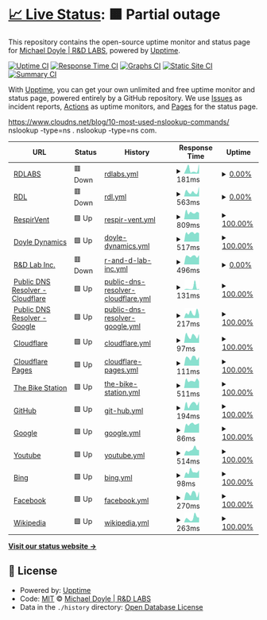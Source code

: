 # [📈 Live Status](https://RDLGBC.github.io/upptime): <!--live status--> **🟧 Partial outage**

This repository contains the open-source uptime monitor and status page for [Michael Doyle | R&D LABS](rdlabs.science), powered by [Upptime](https://github.com/upptime/upptime).

[![Uptime CI](https://github.com/RDLGBC/upptime/workflows/Uptime%20CI/badge.svg)](https://github.com/RDLGBC/upptime/actions?query=workflow%3A%22Uptime+CI%22)
[![Response Time CI](https://github.com/RDLGBC/upptime/workflows/Response%20Time%20CI/badge.svg)](https://github.com/RDLGBC/upptime/actions?query=workflow%3A%22Response+Time+CI%22)
[![Graphs CI](https://github.com/RDLGBC/upptime/workflows/Graphs%20CI/badge.svg)](https://github.com/RDLGBC/upptime/actions?query=workflow%3A%22Graphs+CI%22)
[![Static Site CI](https://github.com/RDLGBC/upptime/workflows/Static%20Site%20CI/badge.svg)](https://github.com/RDLGBC/upptime/actions?query=workflow%3A%22Static+Site+CI%22)
[![Summary CI](https://github.com/RDLGBC/upptime/workflows/Summary%20CI/badge.svg)](https://github.com/RDLGBC/upptime/actions?query=workflow%3A%22Summary+CI%22)

With [Upptime](https://upptime.js.org), you can get your own unlimited and free uptime monitor and status page, powered entirely by a GitHub repository. We use [Issues](https://github.com/RDLGBC/upptime/issues) as incident reports, [Actions](https://github.com/RDLGBC/upptime/actions) as uptime monitors, and [Pages](https://RDLGBC.github.io/upptime) for the status page.

https://www.cloudns.net/blog/10-most-used-nslookup-commands/
nslookup -type=ns .
nslookup -type=ns com.

<!--start: status pages-->
<!-- This summary is generated by Upptime (https://github.com/upptime/upptime) -->
<!-- Do not edit this manually, your changes will be overwritten -->
<!-- prettier-ignore -->
| URL | Status | History | Response Time | Uptime |
| --- | ------ | ------- | ------------- | ------ |
| <img alt="" src="https://icons.duckduckgo.com/ip3/www.rdlabs.science.ico" height="13"> [RDLABS](https://www.rdlabs.science/) | 🟥 Down | [rdlabs.yml](https://github.com/RDLGBC/upptime/commits/HEAD/history/rdlabs.yml) | <details><summary><img alt="Response time graph" src="./graphs/rdlabs/response-time-week.png" height="20"> 181ms</summary><br><a href="https://RDLGBC.github.io/upptime/history/rdlabs"><img alt="Response time 222" src="https://img.shields.io/endpoint?url=https%3A%2F%2Fraw.githubusercontent.com%2FRDLGBC%2Fupptime%2FHEAD%2Fapi%2Frdlabs%2Fresponse-time.json"></a><br><a href="https://RDLGBC.github.io/upptime/history/rdlabs"><img alt="24-hour response time 432" src="https://img.shields.io/endpoint?url=https%3A%2F%2Fraw.githubusercontent.com%2FRDLGBC%2Fupptime%2FHEAD%2Fapi%2Frdlabs%2Fresponse-time-day.json"></a><br><a href="https://RDLGBC.github.io/upptime/history/rdlabs"><img alt="7-day response time 181" src="https://img.shields.io/endpoint?url=https%3A%2F%2Fraw.githubusercontent.com%2FRDLGBC%2Fupptime%2FHEAD%2Fapi%2Frdlabs%2Fresponse-time-week.json"></a><br><a href="https://RDLGBC.github.io/upptime/history/rdlabs"><img alt="30-day response time 160" src="https://img.shields.io/endpoint?url=https%3A%2F%2Fraw.githubusercontent.com%2FRDLGBC%2Fupptime%2FHEAD%2Fapi%2Frdlabs%2Fresponse-time-month.json"></a><br><a href="https://RDLGBC.github.io/upptime/history/rdlabs"><img alt="1-year response time 222" src="https://img.shields.io/endpoint?url=https%3A%2F%2Fraw.githubusercontent.com%2FRDLGBC%2Fupptime%2FHEAD%2Fapi%2Frdlabs%2Fresponse-time-year.json"></a></details> | <details><summary><a href="https://RDLGBC.github.io/upptime/history/rdlabs">0.00%</a></summary><a href="https://RDLGBC.github.io/upptime/history/rdlabs"><img alt="All-time uptime 0.00%" src="https://img.shields.io/endpoint?url=https%3A%2F%2Fraw.githubusercontent.com%2FRDLGBC%2Fupptime%2FHEAD%2Fapi%2Frdlabs%2Fuptime.json"></a><br><a href="https://RDLGBC.github.io/upptime/history/rdlabs"><img alt="24-hour uptime 0.00%" src="https://img.shields.io/endpoint?url=https%3A%2F%2Fraw.githubusercontent.com%2FRDLGBC%2Fupptime%2FHEAD%2Fapi%2Frdlabs%2Fuptime-day.json"></a><br><a href="https://RDLGBC.github.io/upptime/history/rdlabs"><img alt="7-day uptime 0.00%" src="https://img.shields.io/endpoint?url=https%3A%2F%2Fraw.githubusercontent.com%2FRDLGBC%2Fupptime%2FHEAD%2Fapi%2Frdlabs%2Fuptime-week.json"></a><br><a href="https://RDLGBC.github.io/upptime/history/rdlabs"><img alt="30-day uptime 1.38%" src="https://img.shields.io/endpoint?url=https%3A%2F%2Fraw.githubusercontent.com%2FRDLGBC%2Fupptime%2FHEAD%2Fapi%2Frdlabs%2Fuptime-month.json"></a><br><a href="https://RDLGBC.github.io/upptime/history/rdlabs"><img alt="1-year uptime 0.00%" src="https://img.shields.io/endpoint?url=https%3A%2F%2Fraw.githubusercontent.com%2FRDLGBC%2Fupptime%2FHEAD%2Fapi%2Frdlabs%2Fuptime-year.json"></a></details>
| <img alt="" src="https://icons.duckduckgo.com/ip3/www.rdl.science.ico" height="13"> [RDL](https://www.rdl.science/) | 🟥 Down | [rdl.yml](https://github.com/RDLGBC/upptime/commits/HEAD/history/rdl.yml) | <details><summary><img alt="Response time graph" src="./graphs/rdl/response-time-week.png" height="20"> 563ms</summary><br><a href="https://RDLGBC.github.io/upptime/history/rdl"><img alt="Response time 638" src="https://img.shields.io/endpoint?url=https%3A%2F%2Fraw.githubusercontent.com%2FRDLGBC%2Fupptime%2FHEAD%2Fapi%2Frdl%2Fresponse-time.json"></a><br><a href="https://RDLGBC.github.io/upptime/history/rdl"><img alt="24-hour response time 1136" src="https://img.shields.io/endpoint?url=https%3A%2F%2Fraw.githubusercontent.com%2FRDLGBC%2Fupptime%2FHEAD%2Fapi%2Frdl%2Fresponse-time-day.json"></a><br><a href="https://RDLGBC.github.io/upptime/history/rdl"><img alt="7-day response time 563" src="https://img.shields.io/endpoint?url=https%3A%2F%2Fraw.githubusercontent.com%2FRDLGBC%2Fupptime%2FHEAD%2Fapi%2Frdl%2Fresponse-time-week.json"></a><br><a href="https://RDLGBC.github.io/upptime/history/rdl"><img alt="30-day response time 594" src="https://img.shields.io/endpoint?url=https%3A%2F%2Fraw.githubusercontent.com%2FRDLGBC%2Fupptime%2FHEAD%2Fapi%2Frdl%2Fresponse-time-month.json"></a><br><a href="https://RDLGBC.github.io/upptime/history/rdl"><img alt="1-year response time 638" src="https://img.shields.io/endpoint?url=https%3A%2F%2Fraw.githubusercontent.com%2FRDLGBC%2Fupptime%2FHEAD%2Fapi%2Frdl%2Fresponse-time-year.json"></a></details> | <details><summary><a href="https://RDLGBC.github.io/upptime/history/rdl">0.00%</a></summary><a href="https://RDLGBC.github.io/upptime/history/rdl"><img alt="All-time uptime 0.02%" src="https://img.shields.io/endpoint?url=https%3A%2F%2Fraw.githubusercontent.com%2FRDLGBC%2Fupptime%2FHEAD%2Fapi%2Frdl%2Fuptime.json"></a><br><a href="https://RDLGBC.github.io/upptime/history/rdl"><img alt="24-hour uptime 0.00%" src="https://img.shields.io/endpoint?url=https%3A%2F%2Fraw.githubusercontent.com%2FRDLGBC%2Fupptime%2FHEAD%2Fapi%2Frdl%2Fuptime-day.json"></a><br><a href="https://RDLGBC.github.io/upptime/history/rdl"><img alt="7-day uptime 0.00%" src="https://img.shields.io/endpoint?url=https%3A%2F%2Fraw.githubusercontent.com%2FRDLGBC%2Fupptime%2FHEAD%2Fapi%2Frdl%2Fuptime-week.json"></a><br><a href="https://RDLGBC.github.io/upptime/history/rdl"><img alt="30-day uptime 1.38%" src="https://img.shields.io/endpoint?url=https%3A%2F%2Fraw.githubusercontent.com%2FRDLGBC%2Fupptime%2FHEAD%2Fapi%2Frdl%2Fuptime-month.json"></a><br><a href="https://RDLGBC.github.io/upptime/history/rdl"><img alt="1-year uptime 0.02%" src="https://img.shields.io/endpoint?url=https%3A%2F%2Fraw.githubusercontent.com%2FRDLGBC%2Fupptime%2FHEAD%2Fapi%2Frdl%2Fuptime-year.json"></a></details>
| <img alt="" src="https://icons.duckduckgo.com/ip3/www.respirvent.com.ico" height="13"> [RespirVent](https://www.respirvent.com/) | 🟩 Up | [respir-vent.yml](https://github.com/RDLGBC/upptime/commits/HEAD/history/respir-vent.yml) | <details><summary><img alt="Response time graph" src="./graphs/respir-vent/response-time-week.png" height="20"> 809ms</summary><br><a href="https://RDLGBC.github.io/upptime/history/respir-vent"><img alt="Response time 890" src="https://img.shields.io/endpoint?url=https%3A%2F%2Fraw.githubusercontent.com%2FRDLGBC%2Fupptime%2FHEAD%2Fapi%2Frespir-vent%2Fresponse-time.json"></a><br><a href="https://RDLGBC.github.io/upptime/history/respir-vent"><img alt="24-hour response time 757" src="https://img.shields.io/endpoint?url=https%3A%2F%2Fraw.githubusercontent.com%2FRDLGBC%2Fupptime%2FHEAD%2Fapi%2Frespir-vent%2Fresponse-time-day.json"></a><br><a href="https://RDLGBC.github.io/upptime/history/respir-vent"><img alt="7-day response time 809" src="https://img.shields.io/endpoint?url=https%3A%2F%2Fraw.githubusercontent.com%2FRDLGBC%2Fupptime%2FHEAD%2Fapi%2Frespir-vent%2Fresponse-time-week.json"></a><br><a href="https://RDLGBC.github.io/upptime/history/respir-vent"><img alt="30-day response time 803" src="https://img.shields.io/endpoint?url=https%3A%2F%2Fraw.githubusercontent.com%2FRDLGBC%2Fupptime%2FHEAD%2Fapi%2Frespir-vent%2Fresponse-time-month.json"></a><br><a href="https://RDLGBC.github.io/upptime/history/respir-vent"><img alt="1-year response time 890" src="https://img.shields.io/endpoint?url=https%3A%2F%2Fraw.githubusercontent.com%2FRDLGBC%2Fupptime%2FHEAD%2Fapi%2Frespir-vent%2Fresponse-time-year.json"></a></details> | <details><summary><a href="https://RDLGBC.github.io/upptime/history/respir-vent">100.00%</a></summary><a href="https://RDLGBC.github.io/upptime/history/respir-vent"><img alt="All-time uptime 99.97%" src="https://img.shields.io/endpoint?url=https%3A%2F%2Fraw.githubusercontent.com%2FRDLGBC%2Fupptime%2FHEAD%2Fapi%2Frespir-vent%2Fuptime.json"></a><br><a href="https://RDLGBC.github.io/upptime/history/respir-vent"><img alt="24-hour uptime 100.00%" src="https://img.shields.io/endpoint?url=https%3A%2F%2Fraw.githubusercontent.com%2FRDLGBC%2Fupptime%2FHEAD%2Fapi%2Frespir-vent%2Fuptime-day.json"></a><br><a href="https://RDLGBC.github.io/upptime/history/respir-vent"><img alt="7-day uptime 100.00%" src="https://img.shields.io/endpoint?url=https%3A%2F%2Fraw.githubusercontent.com%2FRDLGBC%2Fupptime%2FHEAD%2Fapi%2Frespir-vent%2Fuptime-week.json"></a><br><a href="https://RDLGBC.github.io/upptime/history/respir-vent"><img alt="30-day uptime 100.00%" src="https://img.shields.io/endpoint?url=https%3A%2F%2Fraw.githubusercontent.com%2FRDLGBC%2Fupptime%2FHEAD%2Fapi%2Frespir-vent%2Fuptime-month.json"></a><br><a href="https://RDLGBC.github.io/upptime/history/respir-vent"><img alt="1-year uptime 99.97%" src="https://img.shields.io/endpoint?url=https%3A%2F%2Fraw.githubusercontent.com%2FRDLGBC%2Fupptime%2FHEAD%2Fapi%2Frespir-vent%2Fuptime-year.json"></a></details>
| <img alt="" src="https://icons.duckduckgo.com/ip3/www.doyledynamics.com.ico" height="13"> [Doyle Dynamics](http://www.doyledynamics.com/) | 🟩 Up | [doyle-dynamics.yml](https://github.com/RDLGBC/upptime/commits/HEAD/history/doyle-dynamics.yml) | <details><summary><img alt="Response time graph" src="./graphs/doyle-dynamics/response-time-week.png" height="20"> 517ms</summary><br><a href="https://RDLGBC.github.io/upptime/history/doyle-dynamics"><img alt="Response time 538" src="https://img.shields.io/endpoint?url=https%3A%2F%2Fraw.githubusercontent.com%2FRDLGBC%2Fupptime%2FHEAD%2Fapi%2Fdoyle-dynamics%2Fresponse-time.json"></a><br><a href="https://RDLGBC.github.io/upptime/history/doyle-dynamics"><img alt="24-hour response time 505" src="https://img.shields.io/endpoint?url=https%3A%2F%2Fraw.githubusercontent.com%2FRDLGBC%2Fupptime%2FHEAD%2Fapi%2Fdoyle-dynamics%2Fresponse-time-day.json"></a><br><a href="https://RDLGBC.github.io/upptime/history/doyle-dynamics"><img alt="7-day response time 517" src="https://img.shields.io/endpoint?url=https%3A%2F%2Fraw.githubusercontent.com%2FRDLGBC%2Fupptime%2FHEAD%2Fapi%2Fdoyle-dynamics%2Fresponse-time-week.json"></a><br><a href="https://RDLGBC.github.io/upptime/history/doyle-dynamics"><img alt="30-day response time 480" src="https://img.shields.io/endpoint?url=https%3A%2F%2Fraw.githubusercontent.com%2FRDLGBC%2Fupptime%2FHEAD%2Fapi%2Fdoyle-dynamics%2Fresponse-time-month.json"></a><br><a href="https://RDLGBC.github.io/upptime/history/doyle-dynamics"><img alt="1-year response time 538" src="https://img.shields.io/endpoint?url=https%3A%2F%2Fraw.githubusercontent.com%2FRDLGBC%2Fupptime%2FHEAD%2Fapi%2Fdoyle-dynamics%2Fresponse-time-year.json"></a></details> | <details><summary><a href="https://RDLGBC.github.io/upptime/history/doyle-dynamics">100.00%</a></summary><a href="https://RDLGBC.github.io/upptime/history/doyle-dynamics"><img alt="All-time uptime 99.85%" src="https://img.shields.io/endpoint?url=https%3A%2F%2Fraw.githubusercontent.com%2FRDLGBC%2Fupptime%2FHEAD%2Fapi%2Fdoyle-dynamics%2Fuptime.json"></a><br><a href="https://RDLGBC.github.io/upptime/history/doyle-dynamics"><img alt="24-hour uptime 100.00%" src="https://img.shields.io/endpoint?url=https%3A%2F%2Fraw.githubusercontent.com%2FRDLGBC%2Fupptime%2FHEAD%2Fapi%2Fdoyle-dynamics%2Fuptime-day.json"></a><br><a href="https://RDLGBC.github.io/upptime/history/doyle-dynamics"><img alt="7-day uptime 100.00%" src="https://img.shields.io/endpoint?url=https%3A%2F%2Fraw.githubusercontent.com%2FRDLGBC%2Fupptime%2FHEAD%2Fapi%2Fdoyle-dynamics%2Fuptime-week.json"></a><br><a href="https://RDLGBC.github.io/upptime/history/doyle-dynamics"><img alt="30-day uptime 100.00%" src="https://img.shields.io/endpoint?url=https%3A%2F%2Fraw.githubusercontent.com%2FRDLGBC%2Fupptime%2FHEAD%2Fapi%2Fdoyle-dynamics%2Fuptime-month.json"></a><br><a href="https://RDLGBC.github.io/upptime/history/doyle-dynamics"><img alt="1-year uptime 99.85%" src="https://img.shields.io/endpoint?url=https%3A%2F%2Fraw.githubusercontent.com%2FRDLGBC%2Fupptime%2FHEAD%2Fapi%2Fdoyle-dynamics%2Fuptime-year.json"></a></details>
| <img alt="" src="https://icons.duckduckgo.com/ip3/rdlabinc.com.ico" height="13"> [R&D Lab Inc.](http://rdlabinc.com) | 🟥 Down | [r-and-d-lab-inc.yml](https://github.com/RDLGBC/upptime/commits/HEAD/history/r-and-d-lab-inc.yml) | <details><summary><img alt="Response time graph" src="./graphs/r-and-d-lab-inc/response-time-week.png" height="20"> 496ms</summary><br><a href="https://RDLGBC.github.io/upptime/history/r-and-d-lab-inc"><img alt="Response time 579" src="https://img.shields.io/endpoint?url=https%3A%2F%2Fraw.githubusercontent.com%2FRDLGBC%2Fupptime%2FHEAD%2Fapi%2Fr-and-d-lab-inc%2Fresponse-time.json"></a><br><a href="https://RDLGBC.github.io/upptime/history/r-and-d-lab-inc"><img alt="24-hour response time 550" src="https://img.shields.io/endpoint?url=https%3A%2F%2Fraw.githubusercontent.com%2FRDLGBC%2Fupptime%2FHEAD%2Fapi%2Fr-and-d-lab-inc%2Fresponse-time-day.json"></a><br><a href="https://RDLGBC.github.io/upptime/history/r-and-d-lab-inc"><img alt="7-day response time 496" src="https://img.shields.io/endpoint?url=https%3A%2F%2Fraw.githubusercontent.com%2FRDLGBC%2Fupptime%2FHEAD%2Fapi%2Fr-and-d-lab-inc%2Fresponse-time-week.json"></a><br><a href="https://RDLGBC.github.io/upptime/history/r-and-d-lab-inc"><img alt="30-day response time 590" src="https://img.shields.io/endpoint?url=https%3A%2F%2Fraw.githubusercontent.com%2FRDLGBC%2Fupptime%2FHEAD%2Fapi%2Fr-and-d-lab-inc%2Fresponse-time-month.json"></a><br><a href="https://RDLGBC.github.io/upptime/history/r-and-d-lab-inc"><img alt="1-year response time 579" src="https://img.shields.io/endpoint?url=https%3A%2F%2Fraw.githubusercontent.com%2FRDLGBC%2Fupptime%2FHEAD%2Fapi%2Fr-and-d-lab-inc%2Fresponse-time-year.json"></a></details> | <details><summary><a href="https://RDLGBC.github.io/upptime/history/r-and-d-lab-inc">0.00%</a></summary><a href="https://RDLGBC.github.io/upptime/history/r-and-d-lab-inc"><img alt="All-time uptime 0.02%" src="https://img.shields.io/endpoint?url=https%3A%2F%2Fraw.githubusercontent.com%2FRDLGBC%2Fupptime%2FHEAD%2Fapi%2Fr-and-d-lab-inc%2Fuptime.json"></a><br><a href="https://RDLGBC.github.io/upptime/history/r-and-d-lab-inc"><img alt="24-hour uptime 0.00%" src="https://img.shields.io/endpoint?url=https%3A%2F%2Fraw.githubusercontent.com%2FRDLGBC%2Fupptime%2FHEAD%2Fapi%2Fr-and-d-lab-inc%2Fuptime-day.json"></a><br><a href="https://RDLGBC.github.io/upptime/history/r-and-d-lab-inc"><img alt="7-day uptime 0.00%" src="https://img.shields.io/endpoint?url=https%3A%2F%2Fraw.githubusercontent.com%2FRDLGBC%2Fupptime%2FHEAD%2Fapi%2Fr-and-d-lab-inc%2Fuptime-week.json"></a><br><a href="https://RDLGBC.github.io/upptime/history/r-and-d-lab-inc"><img alt="30-day uptime 1.38%" src="https://img.shields.io/endpoint?url=https%3A%2F%2Fraw.githubusercontent.com%2FRDLGBC%2Fupptime%2FHEAD%2Fapi%2Fr-and-d-lab-inc%2Fuptime-month.json"></a><br><a href="https://RDLGBC.github.io/upptime/history/r-and-d-lab-inc"><img alt="1-year uptime 0.02%" src="https://img.shields.io/endpoint?url=https%3A%2F%2Fraw.githubusercontent.com%2FRDLGBC%2Fupptime%2FHEAD%2Fapi%2Fr-and-d-lab-inc%2Fuptime-year.json"></a></details>
| <img alt="" src="https://icons.duckduckgo.com/ip3/1.1.1.1.ico" height="13"> [Public DNS Resolver - Cloudflare](https://1.1.1.1) | 🟩 Up | [public-dns-resolver-cloudflare.yml](https://github.com/RDLGBC/upptime/commits/HEAD/history/public-dns-resolver-cloudflare.yml) | <details><summary><img alt="Response time graph" src="./graphs/public-dns-resolver-cloudflare/response-time-week.png" height="20"> 131ms</summary><br><a href="https://RDLGBC.github.io/upptime/history/public-dns-resolver-cloudflare"><img alt="Response time 64" src="https://img.shields.io/endpoint?url=https%3A%2F%2Fraw.githubusercontent.com%2FRDLGBC%2Fupptime%2FHEAD%2Fapi%2Fpublic-dns-resolver-cloudflare%2Fresponse-time.json"></a><br><a href="https://RDLGBC.github.io/upptime/history/public-dns-resolver-cloudflare"><img alt="24-hour response time 57" src="https://img.shields.io/endpoint?url=https%3A%2F%2Fraw.githubusercontent.com%2FRDLGBC%2Fupptime%2FHEAD%2Fapi%2Fpublic-dns-resolver-cloudflare%2Fresponse-time-day.json"></a><br><a href="https://RDLGBC.github.io/upptime/history/public-dns-resolver-cloudflare"><img alt="7-day response time 131" src="https://img.shields.io/endpoint?url=https%3A%2F%2Fraw.githubusercontent.com%2FRDLGBC%2Fupptime%2FHEAD%2Fapi%2Fpublic-dns-resolver-cloudflare%2Fresponse-time-week.json"></a><br><a href="https://RDLGBC.github.io/upptime/history/public-dns-resolver-cloudflare"><img alt="30-day response time 61" src="https://img.shields.io/endpoint?url=https%3A%2F%2Fraw.githubusercontent.com%2FRDLGBC%2Fupptime%2FHEAD%2Fapi%2Fpublic-dns-resolver-cloudflare%2Fresponse-time-month.json"></a><br><a href="https://RDLGBC.github.io/upptime/history/public-dns-resolver-cloudflare"><img alt="1-year response time 64" src="https://img.shields.io/endpoint?url=https%3A%2F%2Fraw.githubusercontent.com%2FRDLGBC%2Fupptime%2FHEAD%2Fapi%2Fpublic-dns-resolver-cloudflare%2Fresponse-time-year.json"></a></details> | <details><summary><a href="https://RDLGBC.github.io/upptime/history/public-dns-resolver-cloudflare">100.00%</a></summary><a href="https://RDLGBC.github.io/upptime/history/public-dns-resolver-cloudflare"><img alt="All-time uptime 99.98%" src="https://img.shields.io/endpoint?url=https%3A%2F%2Fraw.githubusercontent.com%2FRDLGBC%2Fupptime%2FHEAD%2Fapi%2Fpublic-dns-resolver-cloudflare%2Fuptime.json"></a><br><a href="https://RDLGBC.github.io/upptime/history/public-dns-resolver-cloudflare"><img alt="24-hour uptime 100.00%" src="https://img.shields.io/endpoint?url=https%3A%2F%2Fraw.githubusercontent.com%2FRDLGBC%2Fupptime%2FHEAD%2Fapi%2Fpublic-dns-resolver-cloudflare%2Fuptime-day.json"></a><br><a href="https://RDLGBC.github.io/upptime/history/public-dns-resolver-cloudflare"><img alt="7-day uptime 100.00%" src="https://img.shields.io/endpoint?url=https%3A%2F%2Fraw.githubusercontent.com%2FRDLGBC%2Fupptime%2FHEAD%2Fapi%2Fpublic-dns-resolver-cloudflare%2Fuptime-week.json"></a><br><a href="https://RDLGBC.github.io/upptime/history/public-dns-resolver-cloudflare"><img alt="30-day uptime 99.86%" src="https://img.shields.io/endpoint?url=https%3A%2F%2Fraw.githubusercontent.com%2FRDLGBC%2Fupptime%2FHEAD%2Fapi%2Fpublic-dns-resolver-cloudflare%2Fuptime-month.json"></a><br><a href="https://RDLGBC.github.io/upptime/history/public-dns-resolver-cloudflare"><img alt="1-year uptime 99.98%" src="https://img.shields.io/endpoint?url=https%3A%2F%2Fraw.githubusercontent.com%2FRDLGBC%2Fupptime%2FHEAD%2Fapi%2Fpublic-dns-resolver-cloudflare%2Fuptime-year.json"></a></details>
| <img alt="" src="https://icons.duckduckgo.com/ip3/8.8.8.8.ico" height="13"> [Public DNS Resolver - Google](https://8.8.8.8) | 🟩 Up | [public-dns-resolver-google.yml](https://github.com/RDLGBC/upptime/commits/HEAD/history/public-dns-resolver-google.yml) | <details><summary><img alt="Response time graph" src="./graphs/public-dns-resolver-google/response-time-week.png" height="20"> 217ms</summary><br><a href="https://RDLGBC.github.io/upptime/history/public-dns-resolver-google"><img alt="Response time 197" src="https://img.shields.io/endpoint?url=https%3A%2F%2Fraw.githubusercontent.com%2FRDLGBC%2Fupptime%2FHEAD%2Fapi%2Fpublic-dns-resolver-google%2Fresponse-time.json"></a><br><a href="https://RDLGBC.github.io/upptime/history/public-dns-resolver-google"><img alt="24-hour response time 143" src="https://img.shields.io/endpoint?url=https%3A%2F%2Fraw.githubusercontent.com%2FRDLGBC%2Fupptime%2FHEAD%2Fapi%2Fpublic-dns-resolver-google%2Fresponse-time-day.json"></a><br><a href="https://RDLGBC.github.io/upptime/history/public-dns-resolver-google"><img alt="7-day response time 217" src="https://img.shields.io/endpoint?url=https%3A%2F%2Fraw.githubusercontent.com%2FRDLGBC%2Fupptime%2FHEAD%2Fapi%2Fpublic-dns-resolver-google%2Fresponse-time-week.json"></a><br><a href="https://RDLGBC.github.io/upptime/history/public-dns-resolver-google"><img alt="30-day response time 184" src="https://img.shields.io/endpoint?url=https%3A%2F%2Fraw.githubusercontent.com%2FRDLGBC%2Fupptime%2FHEAD%2Fapi%2Fpublic-dns-resolver-google%2Fresponse-time-month.json"></a><br><a href="https://RDLGBC.github.io/upptime/history/public-dns-resolver-google"><img alt="1-year response time 197" src="https://img.shields.io/endpoint?url=https%3A%2F%2Fraw.githubusercontent.com%2FRDLGBC%2Fupptime%2FHEAD%2Fapi%2Fpublic-dns-resolver-google%2Fresponse-time-year.json"></a></details> | <details><summary><a href="https://RDLGBC.github.io/upptime/history/public-dns-resolver-google">100.00%</a></summary><a href="https://RDLGBC.github.io/upptime/history/public-dns-resolver-google"><img alt="All-time uptime 99.94%" src="https://img.shields.io/endpoint?url=https%3A%2F%2Fraw.githubusercontent.com%2FRDLGBC%2Fupptime%2FHEAD%2Fapi%2Fpublic-dns-resolver-google%2Fuptime.json"></a><br><a href="https://RDLGBC.github.io/upptime/history/public-dns-resolver-google"><img alt="24-hour uptime 100.00%" src="https://img.shields.io/endpoint?url=https%3A%2F%2Fraw.githubusercontent.com%2FRDLGBC%2Fupptime%2FHEAD%2Fapi%2Fpublic-dns-resolver-google%2Fuptime-day.json"></a><br><a href="https://RDLGBC.github.io/upptime/history/public-dns-resolver-google"><img alt="7-day uptime 100.00%" src="https://img.shields.io/endpoint?url=https%3A%2F%2Fraw.githubusercontent.com%2FRDLGBC%2Fupptime%2FHEAD%2Fapi%2Fpublic-dns-resolver-google%2Fuptime-week.json"></a><br><a href="https://RDLGBC.github.io/upptime/history/public-dns-resolver-google"><img alt="30-day uptime 100.00%" src="https://img.shields.io/endpoint?url=https%3A%2F%2Fraw.githubusercontent.com%2FRDLGBC%2Fupptime%2FHEAD%2Fapi%2Fpublic-dns-resolver-google%2Fuptime-month.json"></a><br><a href="https://RDLGBC.github.io/upptime/history/public-dns-resolver-google"><img alt="1-year uptime 99.94%" src="https://img.shields.io/endpoint?url=https%3A%2F%2Fraw.githubusercontent.com%2FRDLGBC%2Fupptime%2FHEAD%2Fapi%2Fpublic-dns-resolver-google%2Fuptime-year.json"></a></details>
| <img alt="" src="https://icons.duckduckgo.com/ip3/www.cloudflare.com.ico" height="13"> [Cloudflare](https://www.cloudflare.com) | 🟩 Up | [cloudflare.yml](https://github.com/RDLGBC/upptime/commits/HEAD/history/cloudflare.yml) | <details><summary><img alt="Response time graph" src="./graphs/cloudflare/response-time-week.png" height="20"> 97ms</summary><br><a href="https://RDLGBC.github.io/upptime/history/cloudflare"><img alt="Response time 98" src="https://img.shields.io/endpoint?url=https%3A%2F%2Fraw.githubusercontent.com%2FRDLGBC%2Fupptime%2FHEAD%2Fapi%2Fcloudflare%2Fresponse-time.json"></a><br><a href="https://RDLGBC.github.io/upptime/history/cloudflare"><img alt="24-hour response time 122" src="https://img.shields.io/endpoint?url=https%3A%2F%2Fraw.githubusercontent.com%2FRDLGBC%2Fupptime%2FHEAD%2Fapi%2Fcloudflare%2Fresponse-time-day.json"></a><br><a href="https://RDLGBC.github.io/upptime/history/cloudflare"><img alt="7-day response time 97" src="https://img.shields.io/endpoint?url=https%3A%2F%2Fraw.githubusercontent.com%2FRDLGBC%2Fupptime%2FHEAD%2Fapi%2Fcloudflare%2Fresponse-time-week.json"></a><br><a href="https://RDLGBC.github.io/upptime/history/cloudflare"><img alt="30-day response time 88" src="https://img.shields.io/endpoint?url=https%3A%2F%2Fraw.githubusercontent.com%2FRDLGBC%2Fupptime%2FHEAD%2Fapi%2Fcloudflare%2Fresponse-time-month.json"></a><br><a href="https://RDLGBC.github.io/upptime/history/cloudflare"><img alt="1-year response time 98" src="https://img.shields.io/endpoint?url=https%3A%2F%2Fraw.githubusercontent.com%2FRDLGBC%2Fupptime%2FHEAD%2Fapi%2Fcloudflare%2Fresponse-time-year.json"></a></details> | <details><summary><a href="https://RDLGBC.github.io/upptime/history/cloudflare">100.00%</a></summary><a href="https://RDLGBC.github.io/upptime/history/cloudflare"><img alt="All-time uptime 99.99%" src="https://img.shields.io/endpoint?url=https%3A%2F%2Fraw.githubusercontent.com%2FRDLGBC%2Fupptime%2FHEAD%2Fapi%2Fcloudflare%2Fuptime.json"></a><br><a href="https://RDLGBC.github.io/upptime/history/cloudflare"><img alt="24-hour uptime 100.00%" src="https://img.shields.io/endpoint?url=https%3A%2F%2Fraw.githubusercontent.com%2FRDLGBC%2Fupptime%2FHEAD%2Fapi%2Fcloudflare%2Fuptime-day.json"></a><br><a href="https://RDLGBC.github.io/upptime/history/cloudflare"><img alt="7-day uptime 100.00%" src="https://img.shields.io/endpoint?url=https%3A%2F%2Fraw.githubusercontent.com%2FRDLGBC%2Fupptime%2FHEAD%2Fapi%2Fcloudflare%2Fuptime-week.json"></a><br><a href="https://RDLGBC.github.io/upptime/history/cloudflare"><img alt="30-day uptime 99.96%" src="https://img.shields.io/endpoint?url=https%3A%2F%2Fraw.githubusercontent.com%2FRDLGBC%2Fupptime%2FHEAD%2Fapi%2Fcloudflare%2Fuptime-month.json"></a><br><a href="https://RDLGBC.github.io/upptime/history/cloudflare"><img alt="1-year uptime 99.99%" src="https://img.shields.io/endpoint?url=https%3A%2F%2Fraw.githubusercontent.com%2FRDLGBC%2Fupptime%2FHEAD%2Fapi%2Fcloudflare%2Fuptime-year.json"></a></details>
| <img alt="" src="https://icons.duckduckgo.com/ip3/pages.cloudflare.com.ico" height="13"> [Cloudflare Pages](https://pages.cloudflare.com/) | 🟩 Up | [cloudflare-pages.yml](https://github.com/RDLGBC/upptime/commits/HEAD/history/cloudflare-pages.yml) | <details><summary><img alt="Response time graph" src="./graphs/cloudflare-pages/response-time-week.png" height="20"> 111ms</summary><br><a href="https://RDLGBC.github.io/upptime/history/cloudflare-pages"><img alt="Response time 120" src="https://img.shields.io/endpoint?url=https%3A%2F%2Fraw.githubusercontent.com%2FRDLGBC%2Fupptime%2FHEAD%2Fapi%2Fcloudflare-pages%2Fresponse-time.json"></a><br><a href="https://RDLGBC.github.io/upptime/history/cloudflare-pages"><img alt="24-hour response time 119" src="https://img.shields.io/endpoint?url=https%3A%2F%2Fraw.githubusercontent.com%2FRDLGBC%2Fupptime%2FHEAD%2Fapi%2Fcloudflare-pages%2Fresponse-time-day.json"></a><br><a href="https://RDLGBC.github.io/upptime/history/cloudflare-pages"><img alt="7-day response time 111" src="https://img.shields.io/endpoint?url=https%3A%2F%2Fraw.githubusercontent.com%2FRDLGBC%2Fupptime%2FHEAD%2Fapi%2Fcloudflare-pages%2Fresponse-time-week.json"></a><br><a href="https://RDLGBC.github.io/upptime/history/cloudflare-pages"><img alt="30-day response time 112" src="https://img.shields.io/endpoint?url=https%3A%2F%2Fraw.githubusercontent.com%2FRDLGBC%2Fupptime%2FHEAD%2Fapi%2Fcloudflare-pages%2Fresponse-time-month.json"></a><br><a href="https://RDLGBC.github.io/upptime/history/cloudflare-pages"><img alt="1-year response time 120" src="https://img.shields.io/endpoint?url=https%3A%2F%2Fraw.githubusercontent.com%2FRDLGBC%2Fupptime%2FHEAD%2Fapi%2Fcloudflare-pages%2Fresponse-time-year.json"></a></details> | <details><summary><a href="https://RDLGBC.github.io/upptime/history/cloudflare-pages">100.00%</a></summary><a href="https://RDLGBC.github.io/upptime/history/cloudflare-pages"><img alt="All-time uptime 100.00%" src="https://img.shields.io/endpoint?url=https%3A%2F%2Fraw.githubusercontent.com%2FRDLGBC%2Fupptime%2FHEAD%2Fapi%2Fcloudflare-pages%2Fuptime.json"></a><br><a href="https://RDLGBC.github.io/upptime/history/cloudflare-pages"><img alt="24-hour uptime 100.00%" src="https://img.shields.io/endpoint?url=https%3A%2F%2Fraw.githubusercontent.com%2FRDLGBC%2Fupptime%2FHEAD%2Fapi%2Fcloudflare-pages%2Fuptime-day.json"></a><br><a href="https://RDLGBC.github.io/upptime/history/cloudflare-pages"><img alt="7-day uptime 100.00%" src="https://img.shields.io/endpoint?url=https%3A%2F%2Fraw.githubusercontent.com%2FRDLGBC%2Fupptime%2FHEAD%2Fapi%2Fcloudflare-pages%2Fuptime-week.json"></a><br><a href="https://RDLGBC.github.io/upptime/history/cloudflare-pages"><img alt="30-day uptime 100.00%" src="https://img.shields.io/endpoint?url=https%3A%2F%2Fraw.githubusercontent.com%2FRDLGBC%2Fupptime%2FHEAD%2Fapi%2Fcloudflare-pages%2Fuptime-month.json"></a><br><a href="https://RDLGBC.github.io/upptime/history/cloudflare-pages"><img alt="1-year uptime 100.00%" src="https://img.shields.io/endpoint?url=https%3A%2F%2Fraw.githubusercontent.com%2FRDLGBC%2Fupptime%2FHEAD%2Fapi%2Fcloudflare-pages%2Fuptime-year.json"></a></details>
| <img alt="" src="https://icons.duckduckgo.com/ip3/website-bikestn.pages.dev.ico" height="13"> [The Bike Station](https://website-bikestn.pages.dev/) | 🟩 Up | [the-bike-station.yml](https://github.com/RDLGBC/upptime/commits/HEAD/history/the-bike-station.yml) | <details><summary><img alt="Response time graph" src="./graphs/the-bike-station/response-time-week.png" height="20"> 511ms</summary><br><a href="https://RDLGBC.github.io/upptime/history/the-bike-station"><img alt="Response time 473" src="https://img.shields.io/endpoint?url=https%3A%2F%2Fraw.githubusercontent.com%2FRDLGBC%2Fupptime%2FHEAD%2Fapi%2Fthe-bike-station%2Fresponse-time.json"></a><br><a href="https://RDLGBC.github.io/upptime/history/the-bike-station"><img alt="24-hour response time 446" src="https://img.shields.io/endpoint?url=https%3A%2F%2Fraw.githubusercontent.com%2FRDLGBC%2Fupptime%2FHEAD%2Fapi%2Fthe-bike-station%2Fresponse-time-day.json"></a><br><a href="https://RDLGBC.github.io/upptime/history/the-bike-station"><img alt="7-day response time 511" src="https://img.shields.io/endpoint?url=https%3A%2F%2Fraw.githubusercontent.com%2FRDLGBC%2Fupptime%2FHEAD%2Fapi%2Fthe-bike-station%2Fresponse-time-week.json"></a><br><a href="https://RDLGBC.github.io/upptime/history/the-bike-station"><img alt="30-day response time 461" src="https://img.shields.io/endpoint?url=https%3A%2F%2Fraw.githubusercontent.com%2FRDLGBC%2Fupptime%2FHEAD%2Fapi%2Fthe-bike-station%2Fresponse-time-month.json"></a><br><a href="https://RDLGBC.github.io/upptime/history/the-bike-station"><img alt="1-year response time 473" src="https://img.shields.io/endpoint?url=https%3A%2F%2Fraw.githubusercontent.com%2FRDLGBC%2Fupptime%2FHEAD%2Fapi%2Fthe-bike-station%2Fresponse-time-year.json"></a></details> | <details><summary><a href="https://RDLGBC.github.io/upptime/history/the-bike-station">100.00%</a></summary><a href="https://RDLGBC.github.io/upptime/history/the-bike-station"><img alt="All-time uptime 100.00%" src="https://img.shields.io/endpoint?url=https%3A%2F%2Fraw.githubusercontent.com%2FRDLGBC%2Fupptime%2FHEAD%2Fapi%2Fthe-bike-station%2Fuptime.json"></a><br><a href="https://RDLGBC.github.io/upptime/history/the-bike-station"><img alt="24-hour uptime 100.00%" src="https://img.shields.io/endpoint?url=https%3A%2F%2Fraw.githubusercontent.com%2FRDLGBC%2Fupptime%2FHEAD%2Fapi%2Fthe-bike-station%2Fuptime-day.json"></a><br><a href="https://RDLGBC.github.io/upptime/history/the-bike-station"><img alt="7-day uptime 100.00%" src="https://img.shields.io/endpoint?url=https%3A%2F%2Fraw.githubusercontent.com%2FRDLGBC%2Fupptime%2FHEAD%2Fapi%2Fthe-bike-station%2Fuptime-week.json"></a><br><a href="https://RDLGBC.github.io/upptime/history/the-bike-station"><img alt="30-day uptime 100.00%" src="https://img.shields.io/endpoint?url=https%3A%2F%2Fraw.githubusercontent.com%2FRDLGBC%2Fupptime%2FHEAD%2Fapi%2Fthe-bike-station%2Fuptime-month.json"></a><br><a href="https://RDLGBC.github.io/upptime/history/the-bike-station"><img alt="1-year uptime 100.00%" src="https://img.shields.io/endpoint?url=https%3A%2F%2Fraw.githubusercontent.com%2FRDLGBC%2Fupptime%2FHEAD%2Fapi%2Fthe-bike-station%2Fuptime-year.json"></a></details>
| <img alt="" src="https://icons.duckduckgo.com/ip3/github.com.ico" height="13"> [GitHub](https://github.com) | 🟩 Up | [git-hub.yml](https://github.com/RDLGBC/upptime/commits/HEAD/history/git-hub.yml) | <details><summary><img alt="Response time graph" src="./graphs/git-hub/response-time-week.png" height="20"> 194ms</summary><br><a href="https://RDLGBC.github.io/upptime/history/git-hub"><img alt="Response time 157" src="https://img.shields.io/endpoint?url=https%3A%2F%2Fraw.githubusercontent.com%2FRDLGBC%2Fupptime%2FHEAD%2Fapi%2Fgit-hub%2Fresponse-time.json"></a><br><a href="https://RDLGBC.github.io/upptime/history/git-hub"><img alt="24-hour response time 261" src="https://img.shields.io/endpoint?url=https%3A%2F%2Fraw.githubusercontent.com%2FRDLGBC%2Fupptime%2FHEAD%2Fapi%2Fgit-hub%2Fresponse-time-day.json"></a><br><a href="https://RDLGBC.github.io/upptime/history/git-hub"><img alt="7-day response time 194" src="https://img.shields.io/endpoint?url=https%3A%2F%2Fraw.githubusercontent.com%2FRDLGBC%2Fupptime%2FHEAD%2Fapi%2Fgit-hub%2Fresponse-time-week.json"></a><br><a href="https://RDLGBC.github.io/upptime/history/git-hub"><img alt="30-day response time 158" src="https://img.shields.io/endpoint?url=https%3A%2F%2Fraw.githubusercontent.com%2FRDLGBC%2Fupptime%2FHEAD%2Fapi%2Fgit-hub%2Fresponse-time-month.json"></a><br><a href="https://RDLGBC.github.io/upptime/history/git-hub"><img alt="1-year response time 157" src="https://img.shields.io/endpoint?url=https%3A%2F%2Fraw.githubusercontent.com%2FRDLGBC%2Fupptime%2FHEAD%2Fapi%2Fgit-hub%2Fresponse-time-year.json"></a></details> | <details><summary><a href="https://RDLGBC.github.io/upptime/history/git-hub">100.00%</a></summary><a href="https://RDLGBC.github.io/upptime/history/git-hub"><img alt="All-time uptime 100.00%" src="https://img.shields.io/endpoint?url=https%3A%2F%2Fraw.githubusercontent.com%2FRDLGBC%2Fupptime%2FHEAD%2Fapi%2Fgit-hub%2Fuptime.json"></a><br><a href="https://RDLGBC.github.io/upptime/history/git-hub"><img alt="24-hour uptime 100.00%" src="https://img.shields.io/endpoint?url=https%3A%2F%2Fraw.githubusercontent.com%2FRDLGBC%2Fupptime%2FHEAD%2Fapi%2Fgit-hub%2Fuptime-day.json"></a><br><a href="https://RDLGBC.github.io/upptime/history/git-hub"><img alt="7-day uptime 100.00%" src="https://img.shields.io/endpoint?url=https%3A%2F%2Fraw.githubusercontent.com%2FRDLGBC%2Fupptime%2FHEAD%2Fapi%2Fgit-hub%2Fuptime-week.json"></a><br><a href="https://RDLGBC.github.io/upptime/history/git-hub"><img alt="30-day uptime 100.00%" src="https://img.shields.io/endpoint?url=https%3A%2F%2Fraw.githubusercontent.com%2FRDLGBC%2Fupptime%2FHEAD%2Fapi%2Fgit-hub%2Fuptime-month.json"></a><br><a href="https://RDLGBC.github.io/upptime/history/git-hub"><img alt="1-year uptime 100.00%" src="https://img.shields.io/endpoint?url=https%3A%2F%2Fraw.githubusercontent.com%2FRDLGBC%2Fupptime%2FHEAD%2Fapi%2Fgit-hub%2Fuptime-year.json"></a></details>
| <img alt="" src="https://icons.duckduckgo.com/ip3/www.google.com.ico" height="13"> [Google](https://www.google.com) | 🟩 Up | [google.yml](https://github.com/RDLGBC/upptime/commits/HEAD/history/google.yml) | <details><summary><img alt="Response time graph" src="./graphs/google/response-time-week.png" height="20"> 86ms</summary><br><a href="https://RDLGBC.github.io/upptime/history/google"><img alt="Response time 100" src="https://img.shields.io/endpoint?url=https%3A%2F%2Fraw.githubusercontent.com%2FRDLGBC%2Fupptime%2FHEAD%2Fapi%2Fgoogle%2Fresponse-time.json"></a><br><a href="https://RDLGBC.github.io/upptime/history/google"><img alt="24-hour response time 95" src="https://img.shields.io/endpoint?url=https%3A%2F%2Fraw.githubusercontent.com%2FRDLGBC%2Fupptime%2FHEAD%2Fapi%2Fgoogle%2Fresponse-time-day.json"></a><br><a href="https://RDLGBC.github.io/upptime/history/google"><img alt="7-day response time 86" src="https://img.shields.io/endpoint?url=https%3A%2F%2Fraw.githubusercontent.com%2FRDLGBC%2Fupptime%2FHEAD%2Fapi%2Fgoogle%2Fresponse-time-week.json"></a><br><a href="https://RDLGBC.github.io/upptime/history/google"><img alt="30-day response time 92" src="https://img.shields.io/endpoint?url=https%3A%2F%2Fraw.githubusercontent.com%2FRDLGBC%2Fupptime%2FHEAD%2Fapi%2Fgoogle%2Fresponse-time-month.json"></a><br><a href="https://RDLGBC.github.io/upptime/history/google"><img alt="1-year response time 100" src="https://img.shields.io/endpoint?url=https%3A%2F%2Fraw.githubusercontent.com%2FRDLGBC%2Fupptime%2FHEAD%2Fapi%2Fgoogle%2Fresponse-time-year.json"></a></details> | <details><summary><a href="https://RDLGBC.github.io/upptime/history/google">100.00%</a></summary><a href="https://RDLGBC.github.io/upptime/history/google"><img alt="All-time uptime 100.00%" src="https://img.shields.io/endpoint?url=https%3A%2F%2Fraw.githubusercontent.com%2FRDLGBC%2Fupptime%2FHEAD%2Fapi%2Fgoogle%2Fuptime.json"></a><br><a href="https://RDLGBC.github.io/upptime/history/google"><img alt="24-hour uptime 100.00%" src="https://img.shields.io/endpoint?url=https%3A%2F%2Fraw.githubusercontent.com%2FRDLGBC%2Fupptime%2FHEAD%2Fapi%2Fgoogle%2Fuptime-day.json"></a><br><a href="https://RDLGBC.github.io/upptime/history/google"><img alt="7-day uptime 100.00%" src="https://img.shields.io/endpoint?url=https%3A%2F%2Fraw.githubusercontent.com%2FRDLGBC%2Fupptime%2FHEAD%2Fapi%2Fgoogle%2Fuptime-week.json"></a><br><a href="https://RDLGBC.github.io/upptime/history/google"><img alt="30-day uptime 100.00%" src="https://img.shields.io/endpoint?url=https%3A%2F%2Fraw.githubusercontent.com%2FRDLGBC%2Fupptime%2FHEAD%2Fapi%2Fgoogle%2Fuptime-month.json"></a><br><a href="https://RDLGBC.github.io/upptime/history/google"><img alt="1-year uptime 100.00%" src="https://img.shields.io/endpoint?url=https%3A%2F%2Fraw.githubusercontent.com%2FRDLGBC%2Fupptime%2FHEAD%2Fapi%2Fgoogle%2Fuptime-year.json"></a></details>
| <img alt="" src="https://icons.duckduckgo.com/ip3/youtube.com.ico" height="13"> [Youtube](https://youtube.com) | 🟩 Up | [youtube.yml](https://github.com/RDLGBC/upptime/commits/HEAD/history/youtube.yml) | <details><summary><img alt="Response time graph" src="./graphs/youtube/response-time-week.png" height="20"> 514ms</summary><br><a href="https://RDLGBC.github.io/upptime/history/youtube"><img alt="Response time 423" src="https://img.shields.io/endpoint?url=https%3A%2F%2Fraw.githubusercontent.com%2FRDLGBC%2Fupptime%2FHEAD%2Fapi%2Fyoutube%2Fresponse-time.json"></a><br><a href="https://RDLGBC.github.io/upptime/history/youtube"><img alt="24-hour response time 476" src="https://img.shields.io/endpoint?url=https%3A%2F%2Fraw.githubusercontent.com%2FRDLGBC%2Fupptime%2FHEAD%2Fapi%2Fyoutube%2Fresponse-time-day.json"></a><br><a href="https://RDLGBC.github.io/upptime/history/youtube"><img alt="7-day response time 514" src="https://img.shields.io/endpoint?url=https%3A%2F%2Fraw.githubusercontent.com%2FRDLGBC%2Fupptime%2FHEAD%2Fapi%2Fyoutube%2Fresponse-time-week.json"></a><br><a href="https://RDLGBC.github.io/upptime/history/youtube"><img alt="30-day response time 416" src="https://img.shields.io/endpoint?url=https%3A%2F%2Fraw.githubusercontent.com%2FRDLGBC%2Fupptime%2FHEAD%2Fapi%2Fyoutube%2Fresponse-time-month.json"></a><br><a href="https://RDLGBC.github.io/upptime/history/youtube"><img alt="1-year response time 423" src="https://img.shields.io/endpoint?url=https%3A%2F%2Fraw.githubusercontent.com%2FRDLGBC%2Fupptime%2FHEAD%2Fapi%2Fyoutube%2Fresponse-time-year.json"></a></details> | <details><summary><a href="https://RDLGBC.github.io/upptime/history/youtube">100.00%</a></summary><a href="https://RDLGBC.github.io/upptime/history/youtube"><img alt="All-time uptime 100.00%" src="https://img.shields.io/endpoint?url=https%3A%2F%2Fraw.githubusercontent.com%2FRDLGBC%2Fupptime%2FHEAD%2Fapi%2Fyoutube%2Fuptime.json"></a><br><a href="https://RDLGBC.github.io/upptime/history/youtube"><img alt="24-hour uptime 100.00%" src="https://img.shields.io/endpoint?url=https%3A%2F%2Fraw.githubusercontent.com%2FRDLGBC%2Fupptime%2FHEAD%2Fapi%2Fyoutube%2Fuptime-day.json"></a><br><a href="https://RDLGBC.github.io/upptime/history/youtube"><img alt="7-day uptime 100.00%" src="https://img.shields.io/endpoint?url=https%3A%2F%2Fraw.githubusercontent.com%2FRDLGBC%2Fupptime%2FHEAD%2Fapi%2Fyoutube%2Fuptime-week.json"></a><br><a href="https://RDLGBC.github.io/upptime/history/youtube"><img alt="30-day uptime 100.00%" src="https://img.shields.io/endpoint?url=https%3A%2F%2Fraw.githubusercontent.com%2FRDLGBC%2Fupptime%2FHEAD%2Fapi%2Fyoutube%2Fuptime-month.json"></a><br><a href="https://RDLGBC.github.io/upptime/history/youtube"><img alt="1-year uptime 100.00%" src="https://img.shields.io/endpoint?url=https%3A%2F%2Fraw.githubusercontent.com%2FRDLGBC%2Fupptime%2FHEAD%2Fapi%2Fyoutube%2Fuptime-year.json"></a></details>
| <img alt="" src="https://icons.duckduckgo.com/ip3/www.bing.com.ico" height="13"> [Bing](https://www.bing.com) | 🟩 Up | [bing.yml](https://github.com/RDLGBC/upptime/commits/HEAD/history/bing.yml) | <details><summary><img alt="Response time graph" src="./graphs/bing/response-time-week.png" height="20"> 98ms</summary><br><a href="https://RDLGBC.github.io/upptime/history/bing"><img alt="Response time 95" src="https://img.shields.io/endpoint?url=https%3A%2F%2Fraw.githubusercontent.com%2FRDLGBC%2Fupptime%2FHEAD%2Fapi%2Fbing%2Fresponse-time.json"></a><br><a href="https://RDLGBC.github.io/upptime/history/bing"><img alt="24-hour response time 120" src="https://img.shields.io/endpoint?url=https%3A%2F%2Fraw.githubusercontent.com%2FRDLGBC%2Fupptime%2FHEAD%2Fapi%2Fbing%2Fresponse-time-day.json"></a><br><a href="https://RDLGBC.github.io/upptime/history/bing"><img alt="7-day response time 98" src="https://img.shields.io/endpoint?url=https%3A%2F%2Fraw.githubusercontent.com%2FRDLGBC%2Fupptime%2FHEAD%2Fapi%2Fbing%2Fresponse-time-week.json"></a><br><a href="https://RDLGBC.github.io/upptime/history/bing"><img alt="30-day response time 82" src="https://img.shields.io/endpoint?url=https%3A%2F%2Fraw.githubusercontent.com%2FRDLGBC%2Fupptime%2FHEAD%2Fapi%2Fbing%2Fresponse-time-month.json"></a><br><a href="https://RDLGBC.github.io/upptime/history/bing"><img alt="1-year response time 95" src="https://img.shields.io/endpoint?url=https%3A%2F%2Fraw.githubusercontent.com%2FRDLGBC%2Fupptime%2FHEAD%2Fapi%2Fbing%2Fresponse-time-year.json"></a></details> | <details><summary><a href="https://RDLGBC.github.io/upptime/history/bing">100.00%</a></summary><a href="https://RDLGBC.github.io/upptime/history/bing"><img alt="All-time uptime 100.00%" src="https://img.shields.io/endpoint?url=https%3A%2F%2Fraw.githubusercontent.com%2FRDLGBC%2Fupptime%2FHEAD%2Fapi%2Fbing%2Fuptime.json"></a><br><a href="https://RDLGBC.github.io/upptime/history/bing"><img alt="24-hour uptime 100.00%" src="https://img.shields.io/endpoint?url=https%3A%2F%2Fraw.githubusercontent.com%2FRDLGBC%2Fupptime%2FHEAD%2Fapi%2Fbing%2Fuptime-day.json"></a><br><a href="https://RDLGBC.github.io/upptime/history/bing"><img alt="7-day uptime 100.00%" src="https://img.shields.io/endpoint?url=https%3A%2F%2Fraw.githubusercontent.com%2FRDLGBC%2Fupptime%2FHEAD%2Fapi%2Fbing%2Fuptime-week.json"></a><br><a href="https://RDLGBC.github.io/upptime/history/bing"><img alt="30-day uptime 100.00%" src="https://img.shields.io/endpoint?url=https%3A%2F%2Fraw.githubusercontent.com%2FRDLGBC%2Fupptime%2FHEAD%2Fapi%2Fbing%2Fuptime-month.json"></a><br><a href="https://RDLGBC.github.io/upptime/history/bing"><img alt="1-year uptime 100.00%" src="https://img.shields.io/endpoint?url=https%3A%2F%2Fraw.githubusercontent.com%2FRDLGBC%2Fupptime%2FHEAD%2Fapi%2Fbing%2Fuptime-year.json"></a></details>
| <img alt="" src="https://icons.duckduckgo.com/ip3/www.facebook.com.ico" height="13"> [Facebook](https://www.facebook.com) | 🟩 Up | [facebook.yml](https://github.com/RDLGBC/upptime/commits/HEAD/history/facebook.yml) | <details><summary><img alt="Response time graph" src="./graphs/facebook/response-time-week.png" height="20"> 270ms</summary><br><a href="https://RDLGBC.github.io/upptime/history/facebook"><img alt="Response time 285" src="https://img.shields.io/endpoint?url=https%3A%2F%2Fraw.githubusercontent.com%2FRDLGBC%2Fupptime%2FHEAD%2Fapi%2Ffacebook%2Fresponse-time.json"></a><br><a href="https://RDLGBC.github.io/upptime/history/facebook"><img alt="24-hour response time 334" src="https://img.shields.io/endpoint?url=https%3A%2F%2Fraw.githubusercontent.com%2FRDLGBC%2Fupptime%2FHEAD%2Fapi%2Ffacebook%2Fresponse-time-day.json"></a><br><a href="https://RDLGBC.github.io/upptime/history/facebook"><img alt="7-day response time 270" src="https://img.shields.io/endpoint?url=https%3A%2F%2Fraw.githubusercontent.com%2FRDLGBC%2Fupptime%2FHEAD%2Fapi%2Ffacebook%2Fresponse-time-week.json"></a><br><a href="https://RDLGBC.github.io/upptime/history/facebook"><img alt="30-day response time 241" src="https://img.shields.io/endpoint?url=https%3A%2F%2Fraw.githubusercontent.com%2FRDLGBC%2Fupptime%2FHEAD%2Fapi%2Ffacebook%2Fresponse-time-month.json"></a><br><a href="https://RDLGBC.github.io/upptime/history/facebook"><img alt="1-year response time 285" src="https://img.shields.io/endpoint?url=https%3A%2F%2Fraw.githubusercontent.com%2FRDLGBC%2Fupptime%2FHEAD%2Fapi%2Ffacebook%2Fresponse-time-year.json"></a></details> | <details><summary><a href="https://RDLGBC.github.io/upptime/history/facebook">100.00%</a></summary><a href="https://RDLGBC.github.io/upptime/history/facebook"><img alt="All-time uptime 99.83%" src="https://img.shields.io/endpoint?url=https%3A%2F%2Fraw.githubusercontent.com%2FRDLGBC%2Fupptime%2FHEAD%2Fapi%2Ffacebook%2Fuptime.json"></a><br><a href="https://RDLGBC.github.io/upptime/history/facebook"><img alt="24-hour uptime 100.00%" src="https://img.shields.io/endpoint?url=https%3A%2F%2Fraw.githubusercontent.com%2FRDLGBC%2Fupptime%2FHEAD%2Fapi%2Ffacebook%2Fuptime-day.json"></a><br><a href="https://RDLGBC.github.io/upptime/history/facebook"><img alt="7-day uptime 100.00%" src="https://img.shields.io/endpoint?url=https%3A%2F%2Fraw.githubusercontent.com%2FRDLGBC%2Fupptime%2FHEAD%2Fapi%2Ffacebook%2Fuptime-week.json"></a><br><a href="https://RDLGBC.github.io/upptime/history/facebook"><img alt="30-day uptime 100.00%" src="https://img.shields.io/endpoint?url=https%3A%2F%2Fraw.githubusercontent.com%2FRDLGBC%2Fupptime%2FHEAD%2Fapi%2Ffacebook%2Fuptime-month.json"></a><br><a href="https://RDLGBC.github.io/upptime/history/facebook"><img alt="1-year uptime 99.83%" src="https://img.shields.io/endpoint?url=https%3A%2F%2Fraw.githubusercontent.com%2FRDLGBC%2Fupptime%2FHEAD%2Fapi%2Ffacebook%2Fuptime-year.json"></a></details>
| <img alt="" src="https://icons.duckduckgo.com/ip3/en.wikipedia.org.ico" height="13"> [Wikipedia](https://en.wikipedia.org) | 🟩 Up | [wikipedia.yml](https://github.com/RDLGBC/upptime/commits/HEAD/history/wikipedia.yml) | <details><summary><img alt="Response time graph" src="./graphs/wikipedia/response-time-week.png" height="20"> 263ms</summary><br><a href="https://RDLGBC.github.io/upptime/history/wikipedia"><img alt="Response time 216" src="https://img.shields.io/endpoint?url=https%3A%2F%2Fraw.githubusercontent.com%2FRDLGBC%2Fupptime%2FHEAD%2Fapi%2Fwikipedia%2Fresponse-time.json"></a><br><a href="https://RDLGBC.github.io/upptime/history/wikipedia"><img alt="24-hour response time 284" src="https://img.shields.io/endpoint?url=https%3A%2F%2Fraw.githubusercontent.com%2FRDLGBC%2Fupptime%2FHEAD%2Fapi%2Fwikipedia%2Fresponse-time-day.json"></a><br><a href="https://RDLGBC.github.io/upptime/history/wikipedia"><img alt="7-day response time 263" src="https://img.shields.io/endpoint?url=https%3A%2F%2Fraw.githubusercontent.com%2FRDLGBC%2Fupptime%2FHEAD%2Fapi%2Fwikipedia%2Fresponse-time-week.json"></a><br><a href="https://RDLGBC.github.io/upptime/history/wikipedia"><img alt="30-day response time 218" src="https://img.shields.io/endpoint?url=https%3A%2F%2Fraw.githubusercontent.com%2FRDLGBC%2Fupptime%2FHEAD%2Fapi%2Fwikipedia%2Fresponse-time-month.json"></a><br><a href="https://RDLGBC.github.io/upptime/history/wikipedia"><img alt="1-year response time 216" src="https://img.shields.io/endpoint?url=https%3A%2F%2Fraw.githubusercontent.com%2FRDLGBC%2Fupptime%2FHEAD%2Fapi%2Fwikipedia%2Fresponse-time-year.json"></a></details> | <details><summary><a href="https://RDLGBC.github.io/upptime/history/wikipedia">100.00%</a></summary><a href="https://RDLGBC.github.io/upptime/history/wikipedia"><img alt="All-time uptime 100.00%" src="https://img.shields.io/endpoint?url=https%3A%2F%2Fraw.githubusercontent.com%2FRDLGBC%2Fupptime%2FHEAD%2Fapi%2Fwikipedia%2Fuptime.json"></a><br><a href="https://RDLGBC.github.io/upptime/history/wikipedia"><img alt="24-hour uptime 100.00%" src="https://img.shields.io/endpoint?url=https%3A%2F%2Fraw.githubusercontent.com%2FRDLGBC%2Fupptime%2FHEAD%2Fapi%2Fwikipedia%2Fuptime-day.json"></a><br><a href="https://RDLGBC.github.io/upptime/history/wikipedia"><img alt="7-day uptime 100.00%" src="https://img.shields.io/endpoint?url=https%3A%2F%2Fraw.githubusercontent.com%2FRDLGBC%2Fupptime%2FHEAD%2Fapi%2Fwikipedia%2Fuptime-week.json"></a><br><a href="https://RDLGBC.github.io/upptime/history/wikipedia"><img alt="30-day uptime 100.00%" src="https://img.shields.io/endpoint?url=https%3A%2F%2Fraw.githubusercontent.com%2FRDLGBC%2Fupptime%2FHEAD%2Fapi%2Fwikipedia%2Fuptime-month.json"></a><br><a href="https://RDLGBC.github.io/upptime/history/wikipedia"><img alt="1-year uptime 100.00%" src="https://img.shields.io/endpoint?url=https%3A%2F%2Fraw.githubusercontent.com%2FRDLGBC%2Fupptime%2FHEAD%2Fapi%2Fwikipedia%2Fuptime-year.json"></a></details>

<!--end: status pages-->

[**Visit our status website →**](https://RDLGBC.github.io/upptime)

## 📄 License

- Powered by: [Upptime](https://github.com/upptime/upptime)
- Code: [MIT](./LICENSE) © [Michael Doyle | R&D LABS](rdlabs.science)
- Data in the `./history` directory: [Open Database License](https://opendatacommons.org/licenses/odbl/1-0/)

